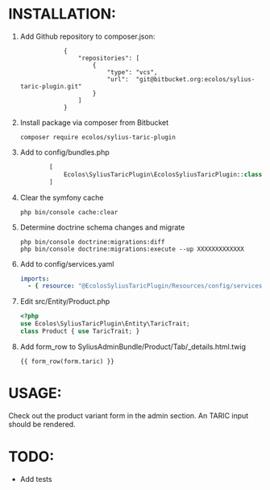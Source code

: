 # INSTALLATION:

1. Add Github repository to composer.json:
    ```Add repository from Github
                {
                    "repositories": [
                        {
                            "type": "vcs",
                            "url":  "git@bitbucket.org:ecolos/sylius-taric-plugin.git"
                        }
                    ]
                }
    ```

2. Install package via composer from Bitbucket 
    ```console
    composer require ecolos/sylius-taric-plugin
    ```

3. Add to config/bundles.php
    ```php
            [
                Ecolos\SyliusTaricPlugin\EcolosSyliusTaricPlugin::class => ['all' => true],
            ]
    ```

4. Clear the symfony cache
    ```shell script
    php bin/console cache:clear
    ```

5.  Determine doctrine schema changes and migrate
    ```shell script
    php bin/console doctrine:migrations:diff
    php bin/console doctrine:migrations:execute --up XXXXXXXXXXXXX
    ```

6. Add to config/services.yaml
    ```yaml
    imports:
      - { resource: "@EcolosSyliusTaricPlugin/Resources/config/services.yml" }
    ```

7. Edit src/Entity/Product.php
    ```php
    <?php
    use Ecolos\SyliusTaricPlugin\Entity\TaricTrait;
    class Product { use TaricTrait; }
    ``` 

8. Add form_row to SyliusAdminBundle/Product/Tab/_details.html.twig
    ```twig
    {{ form_row(form.taric) }}
    ``` 

# USAGE:
Check out the product variant form in the admin section.
An TARIC input should be rendered.

# TODO:
- Add tests
